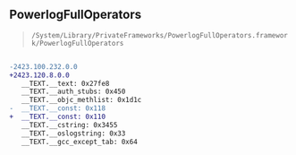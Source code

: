 ## PowerlogFullOperators

> `/System/Library/PrivateFrameworks/PowerlogFullOperators.framework/PowerlogFullOperators`

```diff

-2423.100.232.0.0
+2423.120.8.0.0
   __TEXT.__text: 0x27fe8
   __TEXT.__auth_stubs: 0x450
   __TEXT.__objc_methlist: 0x1d1c
-  __TEXT.__const: 0x118
+  __TEXT.__const: 0x110
   __TEXT.__cstring: 0x3455
   __TEXT.__oslogstring: 0x33
   __TEXT.__gcc_except_tab: 0x64

```
